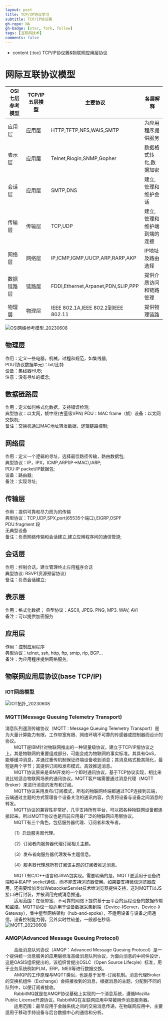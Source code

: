```yaml
---
layout: post
title: TCP/IP协议学习
subtitle: TCP/IP协议簇
gh-repo: NA
gh-badge: [star, fork, follow]
tags: [互联网技术]
comments: false
---
```

* content
{:toc}
TCP/IP协议簇&物联网应用层协议

# 网际互联协议模型
|OSI七层参考模型|TCP/IP五层模型|主要协议|各层解释|
|--------------|-------|-------|-----------|
|应用层|应用层|HTTP,TFTP,NFS,WAIS,SMTP|为应用程序提供服务|
|表示层|应用层|Telnet,Rlogin,SNMP,Gopher|数据格式转化,数据加密|
|会话层|应用层|SMTP,DNS|建立,管理和维护会话|
|传输层|传输层|TCP,UDP|建立,管理和维护端到端的连接|
|网络层|网络层|IP,ICMP,IGMP,UUCP,ARP,RARP,AKP|IP地址及路由选择|
|数据链路层|链路层|FDDI,Ethernet,Arpanet,PDN,SLIP,PPP|提供介质访问和链路管理|
|物理层|物理层|IEEE 802.1A,IEEE 802.2到IEEE 802.11|提供物理链路|
![OSI网络参考模型_20230608](https://cdn.staticaly.com/gh/wilson-zhuo/pic_public@main/OSI网络参考模型_20230608.tpmpvppeodc.webp)
## 物理层
作用：定义一些电器，机械，过程和规范，如集线器;  
PDU(协议数据单元)：bit/比特  
设备：集线器HUB;  
注意：没有寻址的概念;  
## 数据链路层
作用：定义如何格式化数据，支持错误检测;  
典型协议：以太网，帧中继(古董级VPN) 
PDU：MAC frame（帧）设备：以太网交换机;  
备注：交换机通过MAC地址转发数据，逻辑链路控制;  
## 网络层
作用：定义一个逻辑的寻址，选择最佳路径传输，路由数据包;  
典型协议：IP，IPX，ICMP,ARP(IP->MAC),IARP;  
PDU:IP packet/IP数据包;  
设备：路由器;  
备注：实现寻址;  
## 传输层
作用：提供可靠和尽力而为的传输  
典型协议：TCP,UDP,SPX,port(65535个端口),EIGRP,OSPF  
PDU:fragment 段  
无典型设备  
备注：负责网络传输和会话建立,建立应用程序间的通信管道;  
## 会话层
作用：控制会话，建立管理终止应用程序会话  
典型协议: RSVP(资源预留协议)  
备注：负责会话建立;  
## 表示层
作用：格式化数据；
典型协议：ASCII, JPEG. PNG, MP3. WAV, AVI  
备注：可以提供加密服务  
## 应用层
作用：控制应用程序  
典型协议：telnet, ssh, http, ftp, smtp, rip, BGP...   
备注：为应用程序提供网络服务;  
## 物联网应用层协议(base TCP/IP)
### IOT网络模型
![IOT拓扑_20230608](https://cdn.staticaly.com/gh/wilson-zhuo/pic_public@main/IOT拓扑_20230608.3ltew2jhhue0.webp)
### MQTT(Message Queuing Telemetry Transport)
消息队列遥测传输协议（MQTT : Message Queuing Telemetry Transport）是为大量计算能力有限，工作带宽有限、网络环境不可靠的传感器或控制器而设计的协议。  
　　MQTT是IBM针对物联网推出的一种轻量级协议，建立于TCP/IP层协议之上。其是物联网的重要组成部分，可能会成为物联网的事实标准。其具有QoS，能够缓冲消息，并通过重传机制保证终端设备收到消息；其消息格式极其简化，最短是两个字节；其提供订阅和发布模式，高效推送消息。  
　　MQTT协议原来是IBM开发的一个即时通讯协议，基于TCP协议实现，相比来说比较适合物联网场景的通讯协议。MQTT客户端需要通过消息代理（MQTT Broker）来进行消息的发布和订阅。  
　　MQTT协议采用发布/订阅模式，所有的物联网终端都通过TCP连接到云端，云端通过主题的方式管理各个设备关注的通讯内容，负责将设备与设备之间消息的转发。  
　　MQTT协议的兼容性非常好，几乎支持所有平台，可以把各种物联网设备都连接起来。所以MQTT协议也是目前应用最广泛的物联网应用层协议。  
　　MQTT有三个角色，包括服务器代理、订阅者和发布者。  

　　（1）启动服务器代理。  

　　（2）订阅者向服务器代理订阅相关主题。  

　　（3）发布者向服务器代理发布主题信息。  

　　（4）服务器代理想所有订阅该主题的订阅者推送消息。  

　　MQTT有C/C++语言和JAVA包实现。需要明确的是，MQTT更适用于设备终端和手机APP socket通信，而不能支持浏览器使用。如果要支持微信浏览器应用，还需要增加类似WebsocketServlet技术给浏览器提供支持，这时MQTT以JS接口进行封装，并被调用完成消息推送。  
　　适用范围：在低带宽、不可靠的网络下提供基于云平台的远程设备的数据传输和监控。MQTT协议一般适用于设备数据采集到端（Device-》Server，Device-》Gateway），集中星型网络架构（hub-and-spoke），不适用设备与设备之间通信，设备控制能力弱，另外实时性较差，一般都在秒级.  
![MQTT_20230608](https://cdn.staticaly.com/gh/wilson-zhuo/pic_public@main/MQTT_20230608.saq3ui2x70g.webp)
### AMQP(Advanced Message Queuing Protocol)
　　高级消息队列协议（AMQP：Advanced Message Queuing Protocol）是一个提供统一消息服务的应用层标准高级消息队列协议，为面向消息的中间件设计，这是OASIS组织提出的，该组织曾提出OSLC（Open Source Lifecyle）标准，用于业务系统例如PLM，ERP，MES等进行数据交换。  
　　AMQP的工作原理与MQTT类似，也是基于发布-订阅机制。消息代理Broker的交换机组件（Exchange）会把接收到的消息，根据消息的主题，分配到不同的队列中，以便订阅者接收。  
　　RabbitMQ就是在AMQP协议基础上实现的一个消息系统，遵循Mozilla Public License开源协议。RabbitMQ在互联网应用中常被用作消息服务器。  
　　适用范围：最早应用于金融系统之间的交易消息传递，在物联网应用中，主要适用于移动手持设备与后台数据中心的通信和分析。  
